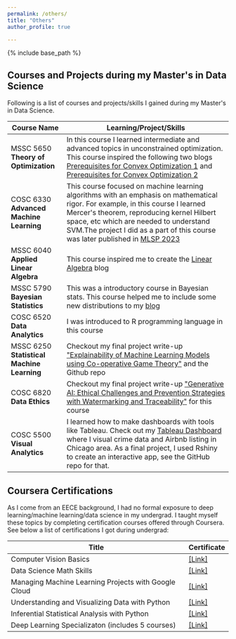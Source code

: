 ```yaml
---
permalink: /others/
title: "Others"
author_profile: true

---
```

{% include base_path %}

## Courses and Projects during my Master's in Data Science
Following is a list of courses and projects/skills I gained during my Master's in Data Science.

| Course Name         | Learning/Project/Skills          |
|------------------|----------------------|
|MSSC 5650<br><b>Theory of Optimization</b>| In this course I learned intermediate and advanced topics in unconstrained optimization. This course inspired the following two blogs [Prerequisites for Convex Optimization 1](https://dibalokechanda.github.io/posts/Prerequisites-for-Convex-Optimization1-blog/) and [Prerequisites for Convex Optimization 2](https://dibalokechanda.github.io/posts/Prerequisites-for-Convex-Optimization2-blog/)|
|COSC 6330<br><b>Advanced Machine Learning</b>| This course focused on machine learning algorithms with an emphasis on mathematical rigor. For example, in this course I learned Mercer's theorem, reproducing kernel Hilbert space, etc which are needed to understand SVM.The project I did as a part of this course was later published in [MLSP 2023](https://graph-based-mtl-fault-detection.github.io/)| 
| MSSC 6040 <br> <b>Applied Linear Algebra</b>| This course inspired me to create the [Linear Algebra](https://dibalokechanda.github.io/Linear-Algebra/) blog|
| MSSC 5790<br><b>Bayesian Statistics</b>|This was a introductory course in Bayesian stats. This course helped me to include some new distributions to my [blog](https://dibalokechanda.github.io/posts/a-reference-guide-to-distributions-blog/) | 
|COSC 6520 <b>Data Analytics</b>| I was introduced to R programming language in this course |
| MSSC 6250<br><b>Statistical Machine Learning</b> | Checkout my final project write-up <a href="https://dibaloke.github.io/files/MSSC_6250_Project_Dibaloke.pdf" target="_blank"> "Explainability of Machine Learning Models using Co-operative Game Theory"</a> and the Github repo| 
| COSC 6820<br> <b> Data Ethics </b> | Checkout my final project write-up <a href="https://dibaloke.github.io/files/Final_Paper_Data_Ethics_Dibaloke.pdf" target="_blank"> "Generative AI: Ethical Challenges and Prevention Strategies with Watermarking and Traceability"</a> for this course|
|COSC 5500 <br> <b> Visual Analytics </b> | I learned how to make dashboards with tools like Tableau. Check out my [Tableau Dashboard](https://public.tableau.com/views/DibalokeChandaVisualAnalyticsSpring2024TableauProject_3/Dashboard1?:language=en-GB&:sid=&:redirect=auth&:display_count=n&:origin=viz_share_link) where I visual crime data and Airbnb listing in Chicago area. As a final project, I used Rshiny to create an interactive app, see the GitHub repo for that.|

## Coursera Certifications
As I come from an EECE background, I had no formal exposure to deep learning/machine learning/data science in my undergrad. I taught myself these topics by completing certification courses offered through Coursera. See below a list of certifications I got during undergrad:

| Title            | Certificate          |                             
|------------------|----------------------|
| Computer Vision Basics | [[Link]](https://www.coursera.org/account/accomplishments/verify/BYXMQ88TQX3L?utm_source=link&utm_medium=certificate&utm_content=cert_image&utm_campaign=sharing_cta&utm_product=course)|
| Data Science Math Skills| [[Link]](https://www.coursera.org/account/accomplishments/verify/P8SANQHZKNPQ?utm_source=link&utm_medium=certificate&utm_content=cert_image&utm_campaign=sharing_cta&utm_product=course)|
|Managing Machine Learning Projects with Google Cloud|[[Link]](https://www.coursera.org/account/accomplishments/verify/ZEVY2KYAGSTS?utm_source=link&utm_medium=certificate&utm_content=cert_image&utm_campaign=sharing_cta&utm_product=course)|
|Understanding and Visualizing Data with Python|[[Link]](https://www.coursera.org/account/accomplishments/verify/AYSRSEVXSKKA?utm_source=link&utm_medium=certificate&utm_content=cert_image&utm_campaign=sharing_cta&utm_product=course)|
|Inferential Statistical Analysis with Python|[[Link]](https://www.coursera.org/account/accomplishments/verify/J6MZBRSJTEGA?utm_source=link&utm_medium=certificate&utm_content=cert_image&utm_campaign=pdf_header_button&utm_product=course)|
|Deep Learning Specializaton (includes 5 courses)| [[Link]](https://www.coursera.org/account/accomplishments/specialization/48VQNSFRW25A?utm_source=link&utm_medium=certificate&utm_content=cert_image&utm_campaign=sharing_cta&utm_product=s12n)|
